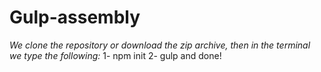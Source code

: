 # Gulp-assembly
*We clone the repository or download the zip archive,*
*then in the terminal we type the following:*
1- npm init
2- gulp
and done!

